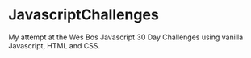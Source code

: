 # JavascriptChallenges
My attempt at the Wes Bos Javascript 30 Day Challenges using vanilla Javascript, HTML and CSS. 
